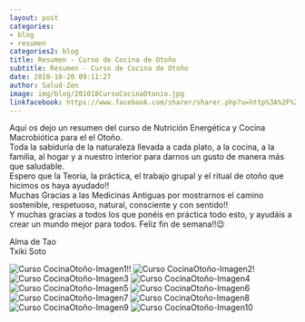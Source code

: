 ```yaml
---
layout: post
categories:
- blog
- resumen
categories2: blog
title: Resumen - Curso de Cocina de Otoño
subtitle: Resumen - Curso de Cocina de Otoño
date: 2018-10-20 09:11:27
author: Salud-Zen
image: img/blog/201018CursoCocinaOtonio.jpg
linkfacebook: https://www.facebook.com/sharer/sharer.php?u=http%3A%2F%2Fwww.salud-zen.com%2Fblog%2F2018%2F10%2F20%2FCursos-ResumenCocinaOto%C3%B1o.html&amp;src=sdkpreparse
---
```

Aquí os dejo un resumen del curso de Nutrición Energética y Cocina Macrobiótica para el el Otoño.  
Toda la sabiduría de la naturaleza llevada a cada plato, a la cocina, a la familia, al hogar y a nuestro interior para darnos un gusto de manera más que saludable.  
Espero que la Teoría, la práctica, el trabajo grupal y el ritual de otoño que hicimos os haya ayudado!!  
Muchas Gracias a las Medicinas Antiguas por mostrarnos el camino sostenible, respetuoso, natural, consciente y con sentido!!  
Y muchas gracias a todos los que ponéis en práctica todo esto, y ayudáis a crear un mundo mejor para todos.
Feliz fin de semana!!😉  

Alma de Tao  
Txiki Soto

![Curso CocinaOtoño-Imagen1!!][img1]
![Curso CocinaOtoño-Imagen2!][img2]
![Curso CocinaOtoño-Imagen3][img3]
![Curso CocinaOtoño-Imagen4][img4]
![Curso CocinaOtoño-Imagen5][img5]
![Curso CocinaOtoño-Imagen6][img6]
![Curso CocinaOtoño-Imagen7][img7]
![Curso CocinaOtoño-Imagen8][img8]
![Curso CocinaOtoño-Imagen9][img9]
![Curso CocinaOtoño-Imagen10][img10]



[img1]: {{site.url}}{{site.baseurl}}/img/blog/201018CursoCocinaOtonio_1.jpg

[img2]: {{site.url}}{{site.baseurl}}/img/blog/201018CursoCocinaOtonio_2.jpg

[img3]:{{site.url}}{{site.baseurl}}/img/blog/201018CursoCocinaOtonio_3.jpg
[img4]:{{site.url}}{{site.baseurl}}/img/blog/201018CursoCocinaOtonio_4.jpg
[img5]:{{site.url}}{{site.baseurl}}/img/blog/201018CursoCocinaOtonio_5.jpg  
[img6]:{{site.url}}{{site.baseurl}}/img/blog/201018CursoCocinaOtonio_6.jpg
[img7]:{{site.url}}{{site.baseurl}}/img/blog/201018CursoCocinaOtonio_7.jpg
[img8]:{{site.url}}{{site.baseurl}}/img/blog/201018CursoCocinaOtonio_8.jpg
[img9]:{{site.url}}{{site.baseurl}}/img/blog/201018CursoCocinaOtonio_9.jpg
[img10]:{{site.url}}{{site.baseurl}}/img/blog/201018CursoCocinaOtonio_10.jpg
